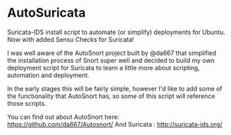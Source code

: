 AutoSuricata
============

Suricata-IDS install script to automate (or simplify) deployments for Ubuntu. Now with added Sensu Checks for Suricata!

I was well aware of the AutoSnort project built by @da667 that simplified the installation process of Snort super well and decided to build my own deployment script for Suricata to learn a little more about scripting, automation and deployment.

In the early stages this will be fairly simple, however I'd like to add some of the functionality that AutoSnort has, so some of this script will reference those scripts.

You can find out about AutoSnort here: https://github.com/da667/Autosnort/
And Suricata : http://suricata-ids.org/

 


